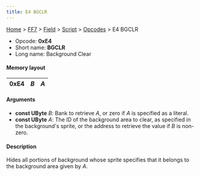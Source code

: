 ```yaml
---
title: E4 BGCLR
---
```


[Home](/ff7-flat-wiki/Main%20Page.md) > [FF7](/ff7-flat-wiki/FF7.md) > [Field](/ff7-flat-wiki/FF7/Field.md) > [Script](/ff7-flat-wiki/FF7/Field/Script.md) > [Opcodes](/ff7-flat-wiki/FF7/Field/Script/Opcodes.md) > E4 BGCLR

-   Opcode: **0xE4**
-   Short name: **BGCLR**
-   Long name: Background Clear

#### Memory layout

| 0xE4 | *B* | *A* |
|------|-----|-----|

#### Arguments

-   **const UByte** *B*: Bank to retrieve *A*, or zero if *A* is
    specified as a literal.
-   **const UByte** *A*: The ID of the background area to clear, as
    specified in the background's sprite, or the address to retrieve the
    value if *B* is non-zero.

#### Description

Hides all portions of background whose sprite specifies that it belongs
to the background area given by *A*.
